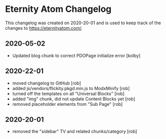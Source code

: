 # Eternity Atom Changelog
This changelog was created on 2020-20-01 and is used to keep track of the changes to https://eternityatom.com/. 

## 2020-05-02
- Updated blog chunk to correct PDOPage initialize error [kolby]

## 2020-22-01
- moved changelog to GitHub [rob]
- added js/vendors/flickity.pkgd.min.js to ModxMinify [rob]
- turned off the templates on all "Universal Blocks" [rob]
- added "img" chunk, did not update Content Blocks yet [rob]
- removed placeholder elements from "Sub Page" [rob]

## 2020-20-01
- removed the "sidebar" TV and related chunks/category [rob]
